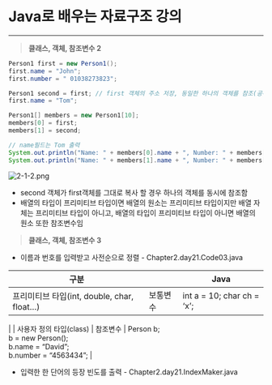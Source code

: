 # Java로 배우는 자료구조 강의

---

> **클래스, 객체, 참조변수 2**

```java
Person1 first = new Person1();
first.name = "John";
first.number = " 01038273823";

Person1 second = first; // first 객체의 주소 저장, 동일한 하나의 객체를 참조(공유)함
first.name = "Tom";

Person1[] members = new Person1[10];
members[0] = first;
members[1] = second;

// name필드는 Tom 출력
System.out.println("Name: " + members[0].name + ", Number: " + members[0].number);
System.out.println("Name: " + members[1].name + ", Number: " + members[1].number);
```

![2-1-2.png](https://s3-us-west-2.amazonaws.com/secure.notion-static.com/eb75565b-fb8c-4d73-82b8-1fb61dbc074f/2-1-2.png)

- second 객체가 first객체를 그대로 복사 할 경우 하나의 객체를 동시에 참조함
- 배열의 타입이 프리미티브 타입이면 배열의 원소는 프리미티브 타입이지만 배열 자체는 프리미티브 타입이 아니고, 배열의 타입이 프리미티브 타입이 아니면 배열의 원소 또한 참조변수임

> **클래스, 객체, 참조변수 3**
>
- 이름과 번호를 입력받고 사전순으로 정렬 - Chapter2.day21.Code03.java

| 구분 |  | Java                                                                |
| --- | --- |---------------------------------------------------------------------|
| 프리미티브 타입(int, double, char, float…) | 보통변수 | int a = 10; char ch = ‘x’;                                          
|
| 사용자 정의 타입(class) | 참조변수 | Person b; <br/>b = new Person(); <br/>b.name = “David”; <br/>b.number = “4563434”; |
- 입력한 한 단어의 등장 빈도를 출력 - Chapter2.day21.IndexMaker.java